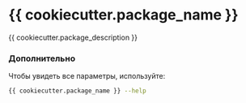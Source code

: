# {{ cookiecutter.package_name }}

{{ cookiecutter.package_description }}


### Дополнительно

Чтобы увидеть все параметры, используйте:
```bash
{{ cookiecutter.package_name }} --help
```
